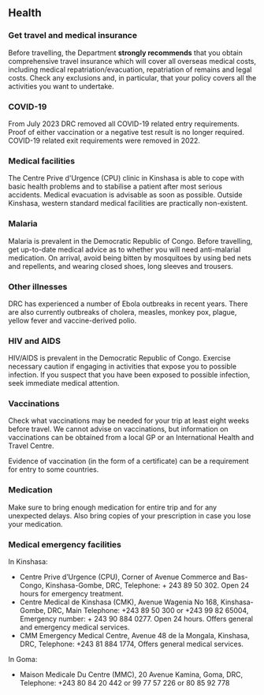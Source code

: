 ## Health

### **Get travel and medical insurance**

Before travelling, the Department **strongly recommends** that you obtain comprehensive travel insurance which will cover all overseas medical costs, including medical repatriation/evacuation, repatriation of remains and legal costs. Check any exclusions and, in particular, that your policy covers all the activities you want to undertake.

### **COVID-19**

From July 2023 DRC removed all COVID-19 related entry requirements. Proof of either vaccination or a negative test result is no longer required. COVID-19 related exit requirements were removed in 2022.

### **Medical facilities**

The Centre Prive d'Urgence (CPU) clinic in Kinshasa is able to cope with basic health problems and to stabilise a patient after most serious accidents. Medical evacuation is advisable as soon as possible. Outside Kinshasa, western standard medical facilities are practically non-existent.

### **Malaria**

Malaria is prevalent in the Democratic Republic of Congo. Before travelling, get up-to-date medical advice as to whether you will need anti-malarial medication. On arrival, avoid being bitten by mosquitoes by using bed nets and repellents, and wearing closed shoes, long sleeves and trousers.

### **Other illnesses**

DRC has experienced a number of Ebola outbreaks in recent years. There are also currently outbreaks of cholera, measles, monkey pox, plague, yellow fever and vaccine-derived polio.

### **HIV and AIDS**

HIV/AIDS is prevalent in the Democratic Republic of Congo. Exercise necessary caution if engaging in activities that expose you to possible infection. If you suspect that you have been exposed to possible infection, seek immediate medical attention.

### **Vaccinations**

Check what vaccinations may be needed for your trip at least eight weeks before travel. We cannot advise on vaccinations, but information on vaccinations can be obtained from a local GP or an International Health and Travel Centre.

Evidence of vaccination (in the form of a certificate) can be a requirement for entry to some countries.

### **Medication**

Make sure to bring enough medication for entire trip and for any unexpected delays. Also bring copies of your prescription in case you lose your medication.

### **Medical emergency facilities**

In Kinshasa:

* Centre Prive d’Urgence (CPU), Corner of Avenue Commerce and Bas-Congo, Kinshasa-Gombe, DRC, Telephone: + 243 89 50 302. Open 24 hours for emergency treatment.
* Centre Medical de Kinshasa (CMK), Avenue Wagenia No 168, Kinshasa-Gombe, DRC, Main Telephone: +243 89 50 300 or +243 99 82 65004, Emergency number: + 243 90 884 0277. Open 24 hours. Offers general and emergency medical services.
* CMM Emergency Medical Centre, Avenue 48 de la Mongala, Kinshasa, DRC, Telephone: +243 81 884 1774, Offers general medical services.

In Goma:

* Maison Medicale Du Centre (MMC), 20 Avenue Kamina, Goma, DRC, Telephone: +243 80 84 20 442 or 99 77 57 226 or 80 85 92 778